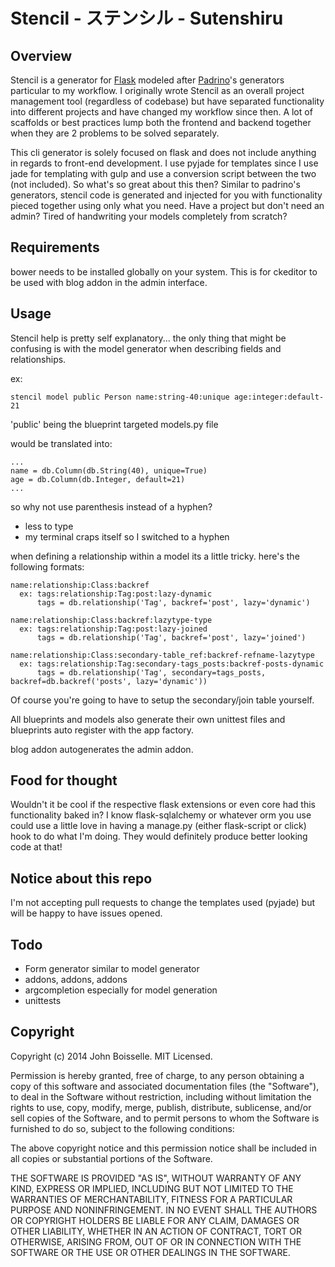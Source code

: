 # Stencil - ステンシル - Sutenshiru

## Overview
Stencil is a generator for [Flask](http://flask.pocoo.org) modeled after 
[Padrino](http://padrinorb.com)'s generators particular to my workflow. I 
originally wrote Stencil as an overall project management tool (regardless of 
codebase) but have separated functionality into different projects and have
changed my workflow since then. A lot of scaffolds or best practices lump both
the frontend and backend together when they are 2 problems to be solved
separately.

This cli generator is solely focused on flask and does not include anything in
regards to front-end development. I use pyjade for templates since I use jade 
for templating with gulp and use a conversion script between the two (not
included). So what's so great about this then? Similar to padrino's generators,
stencil code is generated and injected for you with functionality pieced
together using only what you need. Have a project but don't need an admin?
Tired of handwriting your models completely from scratch?

## Requirements
bower needs to be installed globally on your system. This is for ckeditor to be
used with blog addon in the admin interface.

## Usage
Stencil help is pretty self explanatory... the only thing that might be confusing
is with the model generator when describing fields and relationships.

ex:
```
stencil model public Person name:string-40:unique age:integer:default-21
```
'public' being the blueprint targeted models.py file

would be translated into:
```
...
name = db.Column(db.String(40), unique=True)
age = db.Column(db.Integer, default=21)
...
```
so why not use parenthesis instead of a hyphen?

- less to type
- my terminal craps itself so I switched to a hyphen

when defining a relationship within a model its a little tricky. here's the 
following formats:

```
name:relationship:Class:backref
  ex: tags:relationship:Tag:post:lazy-dynamic
      tags = db.relationship('Tag', backref='post', lazy='dynamic')
```
```
name:relationship:Class:backref:lazytype-type
  ex: tags:relationship:Tag:post:lazy-joined
      tags = db.relationship('Tag', backref='post', lazy='joined')
```
```
name:relationship:Class:secondary-table_ref:backref-refname-lazytype
  ex: tags:relationship:Tag:secondary-tags_posts:backref-posts-dynamic
      tags = db.relationship('Tag', secondary=tags_posts, backref=db.backref('posts', lazy='dynamic'))
```
Of course you're going to have to setup the secondary/join table yourself.

All blueprints and models also generate their own unittest files and blueprints
auto register with the app factory.

blog addon autogenerates the admin addon.

## Food for thought
Wouldn't it be cool if the respective flask extensions or even core had this 
functionality baked in? I know flask-sqlalchemy or whatever orm you use could 
use a little love in having a manage.py (either flask-script or click) hook to
do what I'm doing. They would definitely produce better looking code at that!

## Notice about this repo
I'm not accepting pull requests to change the templates used (pyjade) but will
be happy to have issues opened.

## Todo

- Form generator similar to model generator
- addons, addons, addons
- argcompletion especially for model generation
- unittests

## Copyright
Copyright (c) 2014 John Boisselle. MIT Licensed.

Permission is hereby granted, free of charge, to any person obtaining a copy of
this software and associated documentation files (the "Software"), to deal in 
the Software without restriction, including without limitation the rights to 
use, copy, modify, merge, publish, distribute, sublicense, and/or sell copies 
of the Software, and to permit persons to whom the Software is furnished to do 
so, subject to the following conditions:

The above copyright notice and this permission notice shall be included in all 
copies or substantial portions of the Software.

THE SOFTWARE IS PROVIDED "AS IS", WITHOUT WARRANTY OF ANY KIND, EXPRESS OR 
IMPLIED, INCLUDING BUT NOT LIMITED TO THE WARRANTIES OF MERCHANTABILITY, 
FITNESS FOR A PARTICULAR PURPOSE AND NONINFRINGEMENT. IN NO EVENT SHALL THE 
AUTHORS OR COPYRIGHT HOLDERS BE LIABLE FOR ANY CLAIM, DAMAGES OR OTHER 
LIABILITY, WHETHER IN AN ACTION OF CONTRACT, TORT OR OTHERWISE, ARISING FROM, 
OUT OF OR IN CONNECTION WITH THE SOFTWARE OR THE USE OR OTHER DEALINGS IN THE 
SOFTWARE.

